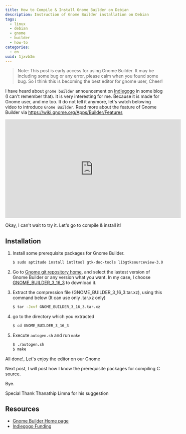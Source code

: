 ```yaml
---
title: How to Compile & Install Gnome Builder on Debian
description: Instruction of Gnome Builder installation on Debian
tags:
  - linux
  - debian
  - gnome
  - builder
  - how-to
categories:
  - en
uuid: 1jxvb3m
---
```


> Note: This post is early access for using Gnome Builder. It may be including some bug or any error, please calm when you found some bug. So I think this is becoming the best editor for gnome user, Cheer!

I have heard about `gnome builder` announcement on [Indiegogo](https://www.indiegogo.com/projects/builder-an-ide-of-our-gnome#/story) in some blog (I can't remember that). It is very interesting for me. Because it is made for Gnome user, and me too. It do not tell it anymore, let's watch belowing video to introduce `Gnome Builder`. Read more about the feature of Gnome Builder via <https://wiki.gnome.org/Apps/Builder/Features>

<iframe width="560" height="315" src="https://www.youtube.com/embed/jXEjYu0SJ3A" frameborder="0" allowfullscreen></iframe>


Okay, I can't wait to try it. Let's go to compile & install it!

## Installation
1. Install some prerequisite packages for Gnome Builder.

    ```bash
    $ sudo aptitude install intltool gtk-doc-tools libgtksourceview-3.0-dev libdevhelp-dev libgit2-glib-1.0-dev libgjs-dev python-gobject-dev llvm-dev libclang-dev python3-dev
    ```

2. Go to [Gnome git repository home](https://git.gnome.org/browse/gnome-builder/), and select the lastest version of Gnome Builder or any version what you want. In my case, I choose [GNOME_BUILDER_3_16_3](https://git.gnome.org/browse/gnome-builder/snapshot/GNOME_BUILDER_3_16_3.tar.xz) to download it.

3. Extract the compression file (GNOME_BUILDER_3_16_3.tar.xz), using this command below (It can use only .tar.xz only)

    ```bash
    $ tar -Jxvf GNOME_BUILDER_3_16_3.tar.xz
    ```
    
4. go to the directory which you extracted

    ```bash
    $ cd GNOME_BUILDER_3_16_3
    ```

5. Execute `autogen.sh` and run `make`

    ```bash
    $ ./autogen.sh
    $ make
    ```
    
All done!, Let's enjoy the editor on our Gnome

Next post, I will post how I know the prerequisite packages for compiling C source.

Bye.

Special Thank Thanathip Limna for his suggestion

## Resources
- [Gnome Builder Home page](https://wiki.gnome.org/Apps/Builder)
- [Indiegogo Funding](https://www.indiegogo.com/projects/builder-an-ide-of-our-gnome#/story)
